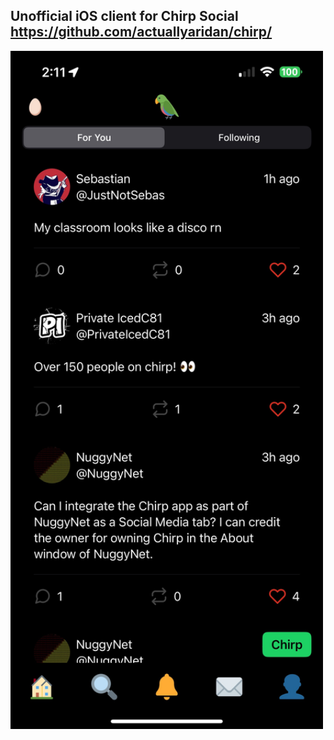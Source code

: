 ## Unofficial iOS client for Chirp Social https://github.com/actuallyaridan/chirp/
<img src="93C05CD9-1195-47AF-804B-C4AC4B26AEBA_1_101_o.jpeg" style="width: 500px"></img>
